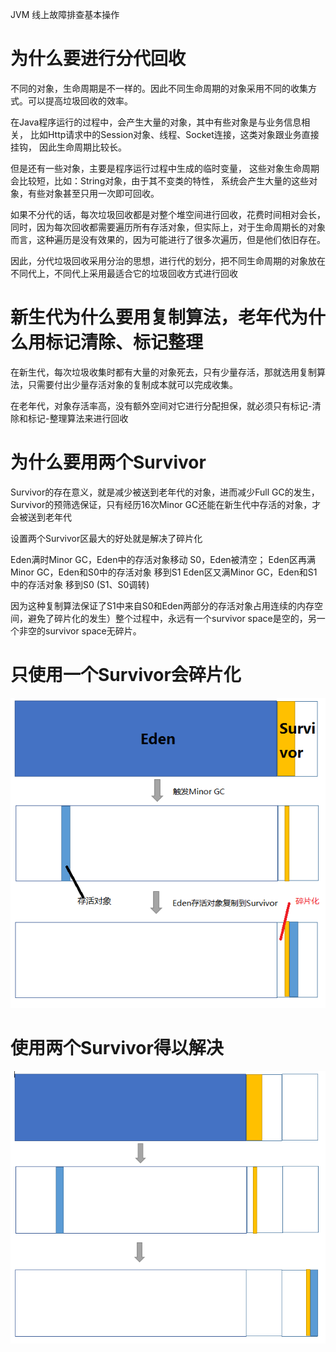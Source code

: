 JVM 线上故障排查基本操作


# 为什么要进行分代回收
不同的对象，生命周期是不一样的。因此不同生命周期的对象采用不同的收集方式。可以提高垃圾回收的效率。

在Java程序运行的过程中，会产生大量的对象，其中有些对象是与业务信息相关，
比如Http请求中的Session对象、线程、Socket连接，这类对象跟业务直接挂钩，
因此生命周期比较长。

但是还有一些对象，主要是程序运行过程中生成的临时变量，
这些对象生命周期会比较短，比如：String对象，由于其不变类的特性，
系统会产生大量的这些对象，有些对象甚至只用一次即可回收。

如果不分代的话，每次垃圾回收都是对整个堆空间进行回收，花费时间相对会长，同时，因为每次回收都需要遍历所有存活对象，但实际上，对于生命周期长的对象而言，这种遍历是没有效果的，因为可能进行了很多次遍历，但是他们依旧存在。

因此，分代垃圾回收采用分治的思想，进行代的划分，把不同生命周期的对象放在不同代上，不同代上采用最适合它的垃圾回收方式进行回收


# 新生代为什么要用复制算法，老年代为什么用标记清除、标记整理


在新生代，每次垃圾收集时都有大量的对象死去，只有少量存活，那就选用复制算法，只需要付出少量存活对象的复制成本就可以完成收集。

在老年代，对象存活率高，没有额外空间对它进行分配担保，就必须只有标记-清除和标记-整理算法来进行回收


# 为什么要用两个Survivor

Survivor的存在意义，就是减少被送到老年代的对象，进而减少Full GC的发生，
Survivor的预筛选保证，只有经历16次Minor GC还能在新生代中存活的对象，才会被送到老年代


设置两个Survivor区最大的好处就是解决了碎片化

Eden满时Minor GC，Eden中的存活对象移动 S0，Eden被清空；
Eden区再满Minor GC，Eden和S0中的存活对象 移到S1
Eden区又满Minor GC，Eden和S1中的存活对象 移到S0 (S1、S0调转)

因为这种复制算法保证了S1中来自S0和Eden两部分的存活对象占用连续的内存空间，避免了碎片化的发生）整个过程中，永远有一个survivor space是空的，另一个非空的survivor space无碎片。

# 只使用一个Survivor会碎片化
![](/assets/20160516173704870)

# 使用两个Survivor得以解决
![](/assets/20160516174938778)